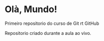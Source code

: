 # Olà, Mundo!
 Primeiro repositorio do curso de Git rt GitHub

Repositorio criado durante a aula ao vivo.
